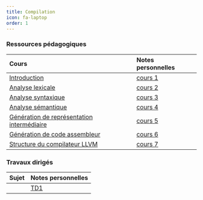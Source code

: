 ```yaml
---
title: Compilation 
icon: fa-laptop
order: 1
---
```


### Ressources pédagogiques

| Cours                                        | Notes personnelles |
| :--                                          | :--                |
| [Introduction]                               | [cours 1]          |
| [Analyse lexicale]                           | [cours 2]          |
| [Analyse syntaxique]                         | [cours 3]          |
| [Analyse sémantique]                         | [cours 4]          |
| [Génération de représentation intermédiaire] | [cours 5]          |
| [Génération de code assembleur]              | [cours 6]          |
| [Structure du compilateur LLVM]              | [cours 7]          |


### Travaux dirigés 

| Sujet | Notes personnelles |
| :--   | :--                |
|       | [TD1]                   |


[TD1]:assets/md/compilation/td1

[cours 1]:assets/md/compilation/cours1
[cours 2]:assets/md/compilation/cours2
[cours 3]:assets/md/compilation/cours3
[cours 4]:assets/md/compilation/cours4
[cours 5]:assets/md/compilation/cours5
[cours 6]:assets/md/compilation/cours6
[cours 7]:assets/md/compilation/cours7


[Introduction]:https://moodle.bordeaux-inp.fr/pluginfile.php/20379/mod_resource/content/2/courscompilation-1.pdf

[Analyse lexicale]:https://moodle.bordeaux-inp.fr/mod/resource/view.php?id=9539

[Analyse syntaxique]:https://moodle.bordeaux-inp.fr/mod/resource/view.php?id=9540
[Analyse sémantique]:https://moodle.bordeaux-inp.fr/mod/resource/view.php?id=9541
[Génération de représentation intermédiaire]:https://moodle.bordeaux-inp.fr/mod/resource/view.php?id=9542
[Génération de code assembleur]:https://moodle.bordeaux-inp.fr/mod/resource/view.php?id=9543
[Structure du compilateur LLVM]:https://moodle.bordeaux-inp.fr/mod/resource/view.php?id=21304

